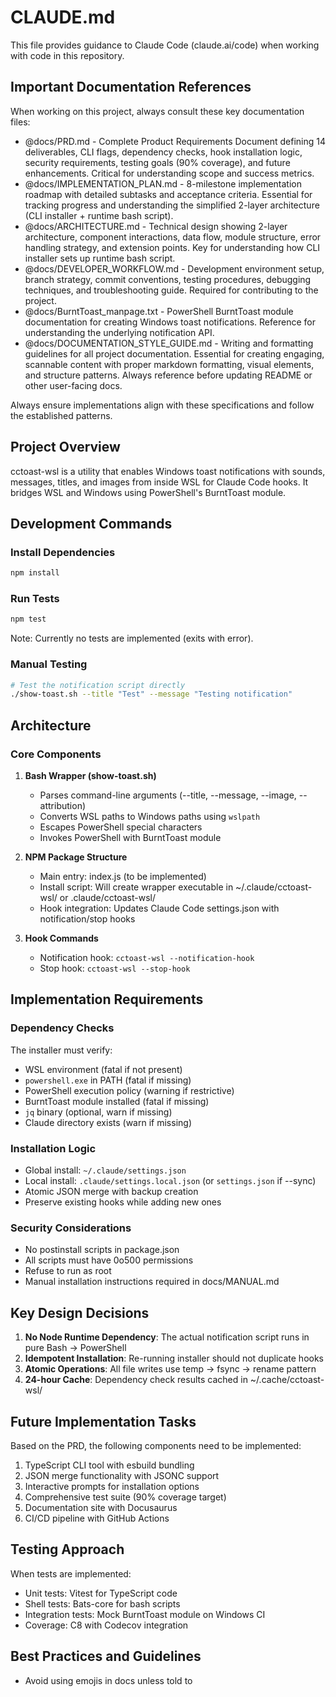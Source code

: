 # CLAUDE.md

This file provides guidance to Claude Code (claude.ai/code) when working with code in this repository.

## Important Documentation References

When working on this project, always consult these key documentation files:

- @docs/PRD.md - Complete Product Requirements Document defining 14 deliverables, CLI flags, dependency checks, hook installation logic, security requirements, testing goals (90% coverage), and future enhancements. Critical for understanding scope and success metrics.
- @docs/IMPLEMENTATION_PLAN.md - 8-milestone implementation roadmap with detailed subtasks and acceptance criteria. Essential for tracking progress and understanding the simplified 2-layer architecture (CLI installer + runtime bash script).
- @docs/ARCHITECTURE.md - Technical design showing 2-layer architecture, component interactions, data flow, module structure, error handling strategy, and extension points. Key for understanding how CLI installer sets up runtime bash script.
- @docs/DEVELOPER_WORKFLOW.md - Development environment setup, branch strategy, commit conventions, testing procedures, debugging techniques, and troubleshooting guide. Required for contributing to the project.
- @docs/BurntToast_manpage.txt - PowerShell BurntToast module documentation for creating Windows toast notifications. Reference for understanding the underlying notification API.
- @docs/DOCUMENTATION_STYLE_GUIDE.md - Writing and formatting guidelines for all project documentation. Essential for creating engaging, scannable content with proper markdown formatting, visual elements, and structure patterns. Always reference before updating README or other user-facing docs.

Always ensure implementations align with these specifications and follow the established patterns.

## Project Overview

cctoast-wsl is a utility that enables Windows toast notifications with sounds, messages, titles, and images from inside WSL for Claude Code hooks. It bridges WSL and Windows using PowerShell's BurntToast module.

## Development Commands

### Install Dependencies
```bash
npm install
```

### Run Tests
```bash
npm test
```
Note: Currently no tests are implemented (exits with error).

### Manual Testing
```bash
# Test the notification script directly
./show-toast.sh --title "Test" --message "Testing notification"
```

## Architecture

### Core Components

1. **Bash Wrapper (show-toast.sh)**
   - Parses command-line arguments (--title, --message, --image, --attribution)
   - Converts WSL paths to Windows paths using `wslpath`
   - Escapes PowerShell special characters
   - Invokes PowerShell with BurntToast module

2. **NPM Package Structure**
   - Main entry: index.js (to be implemented)
   - Install script: Will create wrapper executable in ~/.claude/cctoast-wsl/ or .claude/cctoast-wsl/
   - Hook integration: Updates Claude Code settings.json with notification/stop hooks

3. **Hook Commands**
   - Notification hook: `cctoast-wsl --notification-hook`
   - Stop hook: `cctoast-wsl --stop-hook`

## Implementation Requirements

### Dependency Checks
The installer must verify:
- WSL environment (fatal if not present)
- `powershell.exe` in PATH (fatal if missing)
- PowerShell execution policy (warning if restrictive)
- BurntToast module installed (fatal if missing)
- `jq` binary (optional, warn if missing)
- Claude directory exists (warn if missing)

### Installation Logic
- Global install: `~/.claude/settings.json`
- Local install: `.claude/settings.local.json` (or `settings.json` if --sync)
- Atomic JSON merge with backup creation
- Preserve existing hooks while adding new ones

### Security Considerations
- No postinstall scripts in package.json
- All scripts must have 0o500 permissions
- Refuse to run as root
- Manual installation instructions required in docs/MANUAL.md

## Key Design Decisions

1. **No Node Runtime Dependency**: The actual notification script runs in pure Bash → PowerShell
2. **Idempotent Installation**: Re-running installer should not duplicate hooks
3. **Atomic Operations**: All file writes use temp → fsync → rename pattern
4. **24-hour Cache**: Dependency check results cached in ~/.cache/cctoast-wsl/

## Future Implementation Tasks

Based on the PRD, the following components need to be implemented:
1. TypeScript CLI tool with esbuild bundling
2. JSON merge functionality with JSONC support
3. Interactive prompts for installation options
4. Comprehensive test suite (90% coverage target)
5. Documentation site with Docusaurus
6. CI/CD pipeline with GitHub Actions

## Testing Approach

When tests are implemented:
- Unit tests: Vitest for TypeScript code
- Shell tests: Bats-core for bash scripts
- Integration tests: Mock BurntToast module on Windows CI
- Coverage: C8 with Codecov integration

## Best Practices and Guidelines

- Avoid using emojis in docs unless told to